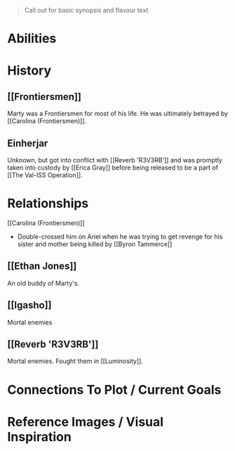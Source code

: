 > Call out for basic synopsis and flavour text

# Abilities

# History
## [[Frontiersmen]]
Marty was a Frontiersmen for most of his life. He was ultimately betrayed by [[Carolina (Frontiersmen)]].

## Einherjar
Unknown, but got into conflict with [[Reverb 'R3V3RB']]  and was promptly taken into custody by [[Erica Gray]] before being released to be a part of [[The Val-ISS Operation]].

# Relationships
[[Carolina (Frontiersmen)]]
* Double-crossed him on Ariel when he was trying to get revenge for his sister and mother being killed by [[Byron Tammerce]]
## [[Ethan Jones]]
An old buddy of Marty's.
## [[Igasho]]
Mortal enemies
## [[Reverb 'R3V3RB']]
Mortal enemies. Fought them in [[Luminosity]].

# Connections To Plot / Current Goals

# Reference Images / Visual Inspiration